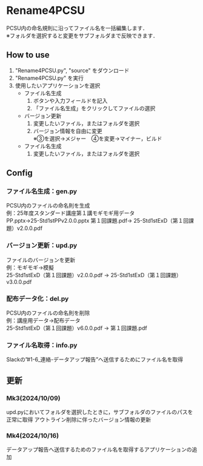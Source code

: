# Rename4PCSU
PCSU内の命名規則に沿ってファイル名を一括編集します．<br>
※フォルダを選択すると変更をサブフォルダまで反映できます．


## How to use
1. "Rename4PCSU.py", "source" をダウンロード
2. "Rename4PCSU.py" を実行
3. 使用したいアプリケーションを選択
    * ファイル名生成<br>
       1. ボタンや入力フィールドを記入
       2. 「ファイル名生成」をクリックしてファイルの選択<br>
     * バージョン更新<br>
       1. 変更したいファイル，またはフォルダを選択
       2. バージョン情報を自由に変更<br>
    ※③を選択→メジャー　➃を変更→マイナー，ビルド
    * ファイル名生成<br>
       1. 変更したいファイル，またはフォルダを選択
    

## Config
### ファイル名生成：gen.py
PCSU内のファイルの命名則を生成<br>
例：25年度スタンダード講座第１講モギモギ用データ<br>
PP.pptx→25-Std1stPPv2.0.0.pptx
第１回課題.pdf→ 25-Std1stExD（第１回課題）v2.0.0.pdf
### バージョン更新：upd.py
ファイルのバージョンを更新<br>
例：モギモギ→模擬<br>
25-Std1stExD（第１回課題）v2.0.0.pdf → 25-Std1stExD（第１回課題）v3.0.0.pdf
### 配布データ化：del.py
PCSU内のファイルの命名則を削除<br>
例：講座用データ→配布データ<br>
25-Std1stExD（第１回課題）v6.0.0.pdf → 第１回課題.pdf<br>
### ファイル名取得：info.py
Slackの”#1-6_連絡-データアップ報告”へ送信するためにファイル名を取得<br>

## 更新
### Mk3(2024/10/09)
upd.pyにおいてフォルダを選択したときに，サブフォルダのファイルのパスを正常に取得
アウトライン削除に伴ったバージョン情報の更新
### Mk4(2024/10/16)
データアップ報告へ送信するためのファイル名を取得するアプリケーションの追加




